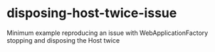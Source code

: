 # disposing-host-twice-issue
Minimum example reproducing an issue with WebApplicationFactory stopping and disposing the Host twice
